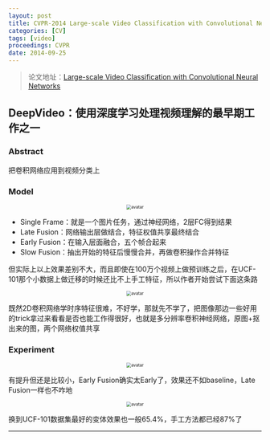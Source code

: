 ```yaml
---
layout: post
title: CVPR-2014 Large-scale Video Classification with Convolutional Neural Networks
categories: [CV]
tags: [video]
proceedings: CVPR
date: 2014-09-25
---
```



> 论文地址：[Large-scale Video Classification with Convolutional Neural Networks](https://www.cv-foundation.org/openaccess/content_cvpr_2014/papers/Karpathy_Large-scale_Video_Classification_2014_CVPR_paper.pdf)

## DeepVideo：使用深度学习处理视频理解的最早期工作之一

### Abstract

把卷积网络应用到视频分类上

### Model

<div align="center" style="float:center"><img src="https://blog-img-1259433191.cos.ap-shanghai.myqcloud.com/DeepVideo/img1.png" alt="avatar" style="zoom:60%;" /></div>

- Single Frame：就是一个图片任务，通过神经网络，2层FC得到结果
- Late Fusion：网络输出层做结合，特征权值共享最终结合
- Early Fusion：在输入层面融合，五个帧合起来
- Slow Fusion：抽出开始的特征后慢慢合并，再做卷积操作合并特征

但实际上以上效果差别不大，而且即使在100万个视频上做预训练之后，在UCF-101那个小数据上做迁移的时候还比不上手工特征，所以作者开始尝试下面这条路

<div align="center" style="float:center"><img src="https://blog-img-1259433191.cos.ap-shanghai.myqcloud.com/DeepVideo/img2.png" alt="avatar" style="zoom:60%;" /></div>

既然2D卷积网络学时序特征很难，不好学，那就先不学了，把图像那边一些好用的trick拿过来看看是否也能工作得很好，也就是多分辨率卷积神经网络，原图+抠出来的图，两个网络权值共享

### Experiment

<div align="center" style="float:center"><img src="https://blog-img-1259433191.cos.ap-shanghai.myqcloud.com/DeepVideo/table1.png" alt="avatar" style="zoom:60%;" /></div>

有提升但还是比较小，Early Fusion确实太Early了，效果还不如baseline，Late Fusion一样也不咋地

<div align="center" style="float:center"><img src="https://blog-img-1259433191.cos.ap-shanghai.myqcloud.com/DeepVideo/table3.png" alt="avatar" style="zoom:60%;" /></div>

换到UCF-101数据集最好的变体效果也一般65.4%，手工方法都已经87%了

<HR align=left color=#987cb9 SIZE=1>

